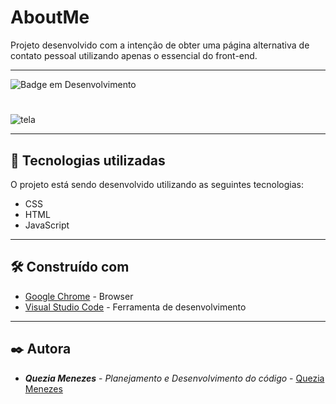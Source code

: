 # AboutMe

Projeto desenvolvido com a intenção de obter uma página alternativa de contato pessoal utilizando apenas o essencial do front-end.

--- 

![Badge em Desenvolvimento](https://img.shields.io/static/v1?label=STATUS&message=EM%20DESENVOLVIMENTO&color=GREEN&style=for-the-badge)

#

<div>

![tela](https://user-images.githubusercontent.com/112131868/213888286-12a4eef2-16d7-47d6-a56d-7fd21fa675ca.png)

</div>

---

## 🚀 Tecnologias utilizadas

O projeto está sendo desenvolvido utilizando as seguintes tecnologias:

- CSS
- HTML
- JavaScript

---  

## 🛠️ Construído com
* [Google Chrome](https://chromeenterprise.google/intl/pt_br/browser/download/) - Browser
* [Visual Studio Code](https://code.visualstudio.com/) - Ferramenta de desenvolvimento

--- 

## ✒️ Autora

* ***Quezia Menezes***  - *Planejamento e Desenvolvimento do código* - [Quezia Menezes](https://github.com/QueziaMenezes)

<div>

</div>
